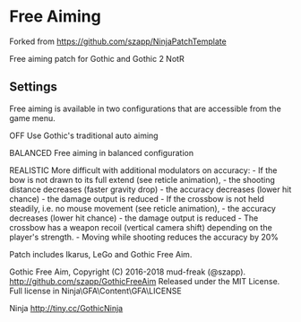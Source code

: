 Free Aiming
===========

Forked from https://github.com/szapp/NinjaPatchTemplate


Free aiming patch for Gothic and Gothic 2 NotR


Settings
--------

Free aiming is available in two configurations that are accessible from the game menu.

OFF                     Use Gothic's traditional auto aiming

BALANCED                Free aiming in balanced configuration

REALISTIC               More difficult with additional modulators on accuracy:
                        - If the bow is not drawn to its full extend (see reticle animation),
                          - the shooting distance decreases (faster gravity drop)
                          - the accuracy decreases (lower hit chance)
                          - the damage output is reduced
                        - If the crossbow is not held steadily, i.e. no mouse movement (see reticle animation),
                          - the accuracy decreases (lower hit chance)
                          - the damage output is reduced
                        - The crossbow has a weapon recoil (vertical camera shift) depending on the player's strength.
                        - Moving while shooting reduces the accuracy by 20%


Patch includes Ikarus, LeGo and Gothic Free Aim.

Gothic Free Aim, Copyright (C) 2016-2018  mud-freak (@szapp).
<http://github.com/szapp/GothicFreeAim>
Released under the MIT License.
Full license in Ninja\GFA\Content\GFA\LICENSE


Ninja <http://tiny.cc/GothicNinja>
